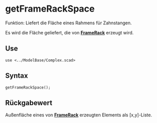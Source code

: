# getFrameRackSpace

Funktion: Liefert die Fläche eines Rahmens für Zahnstangen.

Es wird die Fläche geliefert, die von [__FrameRack__](FrameRack.md) erzeugt wird.

## Use
```
use <../ModelBase/Complex.scad>
```

## Syntax
```
getFrameRackSpace();
```

## Rückgabewert
Außenfläche eines von [__FrameRack__](FrameRack.md) erzeugten Elements als \[x,y]-Liste.